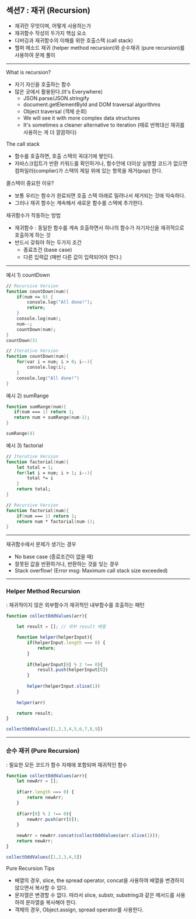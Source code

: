 ## 섹션7 : 재귀 (Recursion)
- 재귀란 무엇이며, 어떻게 사용하는가
- 재귀함수 작성의 두가지 핵심 요소
- 디버깅과 재귀함수의 이해를 위한 호출스택 (call stack)
- 헬퍼 메소드 재귀 (helper method recursion)와 순수재귀 (pure recursion)를 사용하여 문제 풀이

---

What is recursion?
- 자기 자신을 호출하는 함수
- 많은 곳에서 활용된다.(It's Everywhere)
    - JSON.parse/JSON.stringify
    - document.getElementById and DOM traversal algorithms
    - Object traversal (객체 순회)
    - We will see it with more complex data structures
    - It's sometimes a cleaner alternative to iteration (때로 반복대신 재귀를 사용하는 게 더 깔끔하다)

The call stack
- 함수를 호출하면, 호출 스택의 꼭대기에 쌓인다.
- 자바스크립트가 반환 키워드를 확인하거나, 함수안에 더이상 실행할 코드가 없으면 컴파일러(complier)가 스택의 제일 위에 있는 항목을 제거(pop) 한다.

콜스택이 중요한 이유?
- 보통 우리는 함수가 완료되면 호출 스택 아래로 밀려나서 제거되는 것에 익숙하다.
- 그러나 재귀 함수는 계속해서 새로운 함수를 스택에 추가한다.

재귀함수가 작동하는 방법
- 재귀함수 : 동일한 함수를 계속 호출하면서 하나의 함수가 자기자신을 재귀적으로 호출하게 하는 것
- 반드시 갖춰야 하는 두가지 조건
    - 종료조건 (base case)
    - 다른 입력값 (매번 다른 값이 입력되어야 한다.)

---

예시 1) countDown
```fs
// Recursive Version
function countDown(num){
    if(num <= 0) {
        console.log("All done!");
        return;
    }
    console.log(num);
    num--;
    countDown(num);
}
countDown(3)

// Iterative Version
function countDown(num){
    for(var i = num; i > 0; i--){
        console.log(i);
    }
    console.log("All done!")
}
```

예시 2) sumRange
```fs
function sumRange(num){
   if(num === 1) return 1; 
   return num + sumRange(num-1);
}

sumRange(4)                 
```

예시 3) factorial
```fs
// Iterative Version
function factorial(num){
    let total = 1;
    for(let i = num; i > 1; i--){
        total *= i
    }
    return total;
}

// Recursive Version
function factorial(num){
    if(num === 1) return 1;
    return num * factorial(num-1);
}
```

---

재귀함수에서 문제가 생기는 경우
- No base case (종료조건이 없을 때)
- 잘못된 값을 반환하거나, 반환하는 것을 잊는 경우
- Stack overflow! (Error msg: Maximum call stack size exceeded)

---

### Helper Method Recursion
: 재귀적이지 않은 외부함수가 재귀적인 내부함수를 호출하는 패턴
```js
function collectOddValues(arr){
    
    let result = []; // 외부 result 배열

    function helper(helperInput){
        if(helperInput.length === 0) {
            return;
        }
        
        if(helperInput[0] % 2 !== 0){
            result.push(helperInput[0])
        }
        
        helper(helperInput.slice(1))
    }
    
    helper(arr)

    return result;
}

collectOddValues([1,2,3,4,5,6,7,8,9])
```
---

### 순수 재귀 (Pure Recursion)
: 필요한 모든 코드가 함수 자체에 포함되며 재귀적인 함수

```js
function collectOddValues(arr){
    let newArr = [];
    
    if(arr.length === 0) {
        return newArr;
    }
        
    if(arr[0] % 2 !== 0){
        newArr.push(arr[0]);
    }
        
    newArr = newArr.concat(collectOddValues(arr.slice(1)));
    return newArr;
}

collectOddValues([1,2,3,4,5])
```

Pure Recursion Tips
- 배열의 경우, slice, the spread operator, concat을 사용하여 배열을 변경하지 않으면서 복사할 수 있다.
- 문자열은 변경할 수 없다. 따라서 slice, substr, substring과 같은 메서드를 사용하여 문자열을 복사해야 한다.
- 객체의 경우, Object.assign, spread operator를 사용한다.